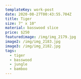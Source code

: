 ```yaml
---
templateKey: work-post
date: 2020-08-27T00:43:55.704Z
title: Tiger
size: 7" x 10"
material: basswood slice
price: $250
featuredimage: /img/img_2179.jpg
image2: /img/img_2183.jpg
image3: /img/img_2182.jpg
tags:
  - tiger
  - basswood
  - jungle
  - bamboo
---
```

